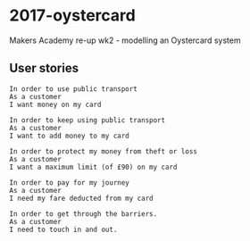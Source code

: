 # 2017-oystercard
Makers Academy re-up wk2 - modelling an Oystercard system

## User stories
```
In order to use public transport  
As a customer  
I want money on my card

In order to keep using public transport
As a customer
I want to add money to my card

In order to protect my money from theft or loss
As a customer
I want a maximum limit (of £90) on my card

In order to pay for my journey
As a customer
I need my fare deducted from my card

In order to get through the barriers.
As a customer
I need to touch in and out.
```
